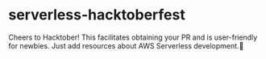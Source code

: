 # serverless-hacktoberfest
Cheers to Hacktober! This facilitates obtaining your PR and is user-friendly for newbies. Just add resources about AWS Serverless development.🎲
